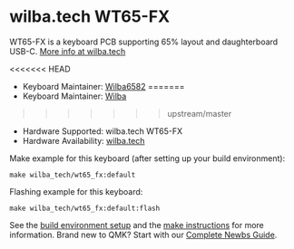 # wilba.tech WT65-FX

WT65-FX is a keyboard PCB supporting 65% layout and daughterboard USB-C. [More info at wilba.tech](https://wilba.tech/)

<<<<<<< HEAD
* Keyboard Maintainer: [Wilba6582](https://github.com/Wilba6582)
=======
* Keyboard Maintainer: [Wilba](https://github.com/wilba)
>>>>>>> upstream/master
* Hardware Supported: wilba.tech WT65-FX
* Hardware Availability: [wilba.tech](https://wilba.tech/)

Make example for this keyboard (after setting up your build environment):

    make wilba_tech/wt65_fx:default

Flashing example for this keyboard:

    make wilba_tech/wt65_fx:default:flash

See the [build environment setup](https://docs.qmk.fm/#/getting_started_build_tools) and the [make instructions](https://docs.qmk.fm/#/getting_started_make_guide) for more information. Brand new to QMK? Start with our [Complete Newbs Guide](https://docs.qmk.fm/#/newbs).
